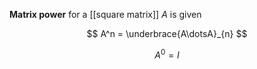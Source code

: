 **Matrix power** for a [[square matrix]] $A$ is given

$$
A^n = \underbrace{A\dotsA}_{n}
$$

$$
A^0 = I
$$